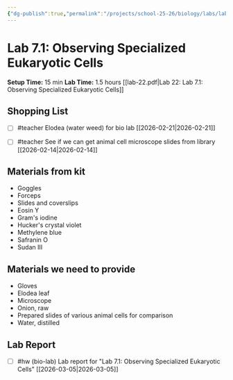 ```yaml
---
{"dg-publish":true,"permalink":"/projects/school-25-26/biology/labs/lab-07-01-observing-specialized-eukaryotic-cells/","title":"Lab 7.1: Observing Specialized Eukaryotic Cells"}
---
```



#  Lab 7.1: Observing Specialized Eukaryotic Cells


**Setup Time:** 15 min
**Lab Time:** 1.5 hours
[[lab-22.pdf|Lab 22: Lab 7.1: Observing Specialized Eukaryotic Cells]]

## Shopping List

- [ ] #teacher Elodea (water weed) for bio lab [[2026-02-21\|2026-02-21]]
- [ ] #teacher See if we can get animal cell microscope slides from library [[2026-02-14\|2026-02-14]]


## Materials from kit

- Goggles
- Forceps
- Slides and coverslips
- Eosin Y
- Gram's iodine
- Hucker's crystal violet
- Methylene blue
- Safranin O
- Sudan III


## Materials we need to provide

- Gloves
- Elodea leaf
- Microscope
- Onion, raw
- Prepared slides of various animal cells for comparison
- Water, distilled



## Lab Report

- [ ] #hw (bio-lab) Lab report for "Lab 7.1: Observing Specialized Eukaryotic Cells" [[2026-03-05\|2026-03-05]]

